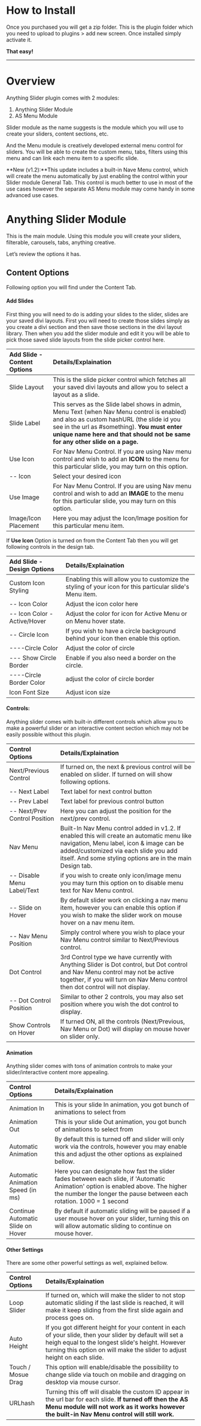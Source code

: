 # How to Install

Once you purchased you will get a zip folder. This is the plugin folder which you need to upload to plugins &gt; add new screen. Once installed simply activate it.

**That easy!**

---

# Overview

Anything Slider plugin comes with 2 modules:

1. Anything Slider Module
2. AS Menu Module

Slider module as the name suggests is the module which you will use to create your sliders, content sections, etc.

And the Menu module is creatively developed external menu control for sliders. You will be able to create the custom menu, tabs, filters using this menu and can link each menu item to a specific slide.

**New \(v1.2\):**This update includes a built-in Nave Menu control, which will create the menu automatically by just enabling the control within your Slider module General Tab. This control is much better to use in most of the use cases however the separate AS Menu module may come handy in some advanced use cases.

# Anything Slider Module

This is the main module. Using this module you will create your sliders, filterable, carousels, tabs, anything creative.

Let’s review the options it has.

## Content Options

Following option you will find under the Content Tab.

#### Add Slides

First thing you will need to do is adding your slides to the slider, slides are your saved divi layouts. First you will need to create those slides simply as you create a divi section and then save those sections in the divi layout library. Then when you add the slider module and edit it you will be able to pick those saved slide layouts from the slide picker control here.

| Add Slide - Content Options | Details/Explaination |
| :--- | :--- |
| Slide Layout | This is the slide picker control which fetches all your saved divi layouts and allow you to select a layout as a slide. |
| Slide Label | This serves as the Slide label shows in admin, Menu Text \(when Nav Menu control is enabled\) and also as custom hashURL \(the slide id you see in the url as \#something\). **You must enter unique name here and that should not be same for any other slide on a page.** |
| Use Icon | For Nav Menu Control. If you are using Nav menu control and wish to add an **ICON** to the menu for this particular slide, you may turn on this option. |
| -- Icon | Select your desired icon |
| Use Image | For Nav Menu Control. If you are using Nav menu control and wish to add an **IMAGE** to the menu for this particular slide, you may turn on this option. |
| Image/Icon Placement | Here you may adjust the Icon/Image position for this particular menu item. |

If **Use Icon** Option is turned on from the Content Tab then you will get following controls in the design tab.

| Add Slide - Design Options | Details/Explaination |
| :--- | :--- |
| Custom Icon Styling | Enabling this will allow you to customize the styling of your icon for this particular slide's Menu item. |
|-- Icon Color|Adjust the icon color here|
|-- Icon Color - Active/Hover|Adjust the color for icon for Active Menu or on Menu hover state.|
|-- Circle Icon|If you wish to have a circle background behind your icon then enable this option.|
|----Circle Color|Adjust the color of circle|
|--- Show Circle Border| Enable if you also need a border on the circle.|
|----Circle Border Color|adjust the color of circle border|
|Icon Font Size|Adjust icon size|

#### Controls:

Anything slider comes with built-in different controls which allow you to make a powerful slider or an interactive content section which may not be easily possible without this plugin.

| Control Options | Details/Explaination |
| :--- | :--- |
| Next/Previous Control | If turned on, the next & previous control will be enabled on slider. If turned on will show following options. |
| -- Next Label | Text label for next control button |
| -- Prev Label | Text label for previous control button |
| -- Next/Prev Control Position | Here you can adjust the position for the next/prev control. |
| Nav Menu | Built-In Nav Menu control added in v1.2. If enabled this will create an automatic menu like navigation, Menu label, icon & image can be added/customized via each slide you add itself. And some styling options are in the main Design tab. |
| -- Disable Menu Label/Text | if you wish to create only icon/image menu you may turn this option on to disable menu text for Nav Menu control. |
| -- Slide on Hover | By default slider work on clicking a nav menu item, however you can enable this option if you wish to make the slider work on mouse hover on a nav menu item. |
| -- Nav Menu Position | Simply control where you wish to place your Nav Menu control similar to Next/Previous control. |
| Dot Control | 3rd Control type we have currently with Anything Slider is Dot control, but Dot control and Nav Menu control may not be active together, if you will turn on Nav Menu control then dot control will not display. |
| -- Dot Control Position | Similar to other 2 controls, you may also set position where you wish the dot control to display. |
| Show Controls on Hover | If turned ON, all the controls \(Next/Previous, Nav Menu or Dot\) will display on mouse hover on slider only. |

#### Animation
Anything slider comes with tons of animation controls to make your slider/interactive content more appealing.

| Control Options | Details/Explaination |
| :--- | :--- |
|Animation In|This is your slide In animation, you got bunch of animations to select from|
|Animation Out|This is your slide Out animation, you got bunch of animations to select from|
|Automatic Animation|By default this is turned off and slider will only work via the controls, however you may enable this and adjust the other options as explained bellow.|
|Automatic Animation Speed (in ms)|Here you can designate how fast the slider fades between each slide, if 'Automatic Animation' option is enabled above. The higher the number the longer the pause between each rotation. 1000 = 1 second|
|Continue Automatic Slide on Hover|By default if automatic sliding will be paused if a user mouse hover on your slider, turning this on will allow automatic sliding to continue on mouse hover.|

#### Other Settings

There are some other powerful settings as well, explained bellow.

| Control Options | Details/Explaination |
| :--- | :--- |
|Loop Slider|If turned on, which will make the slider to not stop automatic sliding if the last slide is reached, it will make it keep sliding from the first slide again and process goes on.
|Auto Height|If you got different height for your content in each of your slide, then your slider by default will set a heigh equal to the longest slide's height. However turning this option on will make the slider to adjust height on each slide.|
|Touch / Mosue Drag|This option will enable/disable the possibility to change slide via touch on mobile and dragging on desktop via mouse cursor.|
|URLhash|Turning this off will disable the custom ID appear in the url bar for each slide. **If turned off then the AS Menu module will not work as it works however the built-in Nav Menu control will still work.**|

